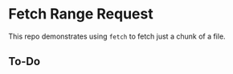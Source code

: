 # Fetch Range Request

This repo demonstrates using `fetch` to fetch just a chunk of a file.

## To-Do
